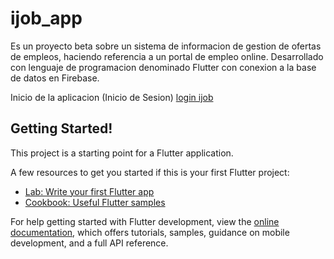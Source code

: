 # ijob_app

Es un proyecto beta sobre un sistema de informacion de gestion de ofertas de empleos, haciendo referencia a un portal de empleo  online.
Desarrollado con lenguaje de programacion denominado Flutter con conexion a la base de datos en Firebase.

Inicio de la aplicacion (Inicio de Sesion)
[login ijob](https://user-images.githubusercontent.com/99428923/189552952-0f16dd61-8ae0-49aa-aa87-ceea2f262834.PNG)

## Getting Started!

This project is a starting point for a Flutter application.

A few resources to get you started if this is your first Flutter project:

- [Lab: Write your first Flutter app](https://docs.flutter.dev/get-started/codelab)
- [Cookbook: Useful Flutter samples](https://docs.flutter.dev/cookbook)

For help getting started with Flutter development, view the
[online documentation](https://docs.flutter.dev/), which offers tutorials,
samples, guidance on mobile development, and a full API reference.
